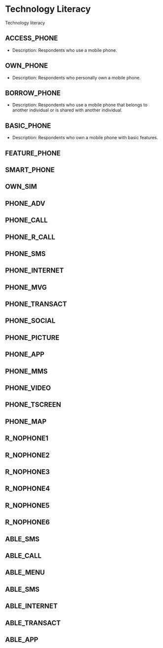 # Technology Literacy

Technology literacy

## ACCESS_PHONE

* Description: Respondents who use a mobile phone.

## OWN_PHONE

* Description: Respondents who personally own a mobile phone.

## BORROW_PHONE

* Description: Respondents who use a mobile phone that belongs to another individual or is shared with another individual.

## BASIC_PHONE

* Description: Respondents who own a mobile phone with basic features.

## FEATURE_PHONE
## SMART_PHONE
## OWN_SIM
## PHONE_ADV
## PHONE_CALL
## PHONE_R_CALL
## PHONE_SMS
## PHONE_INTERNET
## PHONE_MVG
## PHONE_TRANSACT
## PHONE_SOCIAL
## PHONE_PICTURE
## PHONE_APP
## PHONE_MMS
## PHONE_VIDEO
## PHONE_TSCREEN
## PHONE_MAP
## R_NOPHONE1
## R_NOPHONE2
## R_NOPHONE3
## R_NOPHONE4
## R_NOPHONE5
## R_NOPHONE6
## ABLE_SMS
## ABLE_CALL
## ABLE_MENU
## ABLE_SMS
## ABLE_INTERNET
## ABLE_TRANSACT
## ABLE_APP
